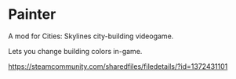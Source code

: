 # Painter

A mod for Cities: Skylines city-building videogame.

Lets you change building colors in-game.

https://steamcommunity.com/sharedfiles/filedetails/?id=1372431101
